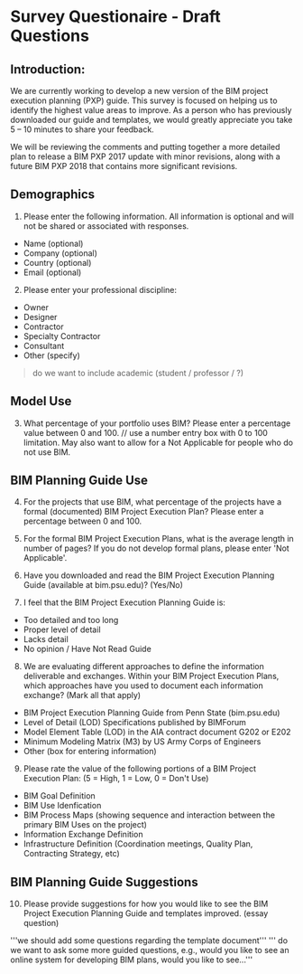 # Survey Questionaire - Draft Questions

## Introduction:
We are currently working to develop a new version of the BIM project execution planning (PXP) guide. This survey is focused on helping us to identify the highest value areas to improve. As a person who has previously downloaded our guide and templates, we would greatly appreciate you take 5 – 10 minutes to share your feedback.

We will be reviewing the comments and putting together a more detailed plan to release a BIM PXP 2017 update with minor revisions, along with a future BIM PXP 2018 that contains more significant revisions.

## Demographics
1. Please enter the following information. All information is optional and will not be shared or associated with responses.
- Name (optional)
- Company (optional)
- Country (optional)
- Email (optional)

2. Please enter your professional discipline:
- Owner
- Designer
- Contractor
- Specialty Contractor
- Consultant
- Other (specify)

>
>do we want to include academic (student / professor / ?)
>

## Model Use
3. What percentage of your portfolio uses BIM? Please enter a percentage value between 0 and 100.
// use a number entry box with 0 to 100 limitation.  May also want to allow for a Not Applicable for people who do not use BIM.

## BIM Planning Guide Use
4. For the projects that use BIM, what percentage of the projects have a formal (documented) BIM Project Execution Plan?
Please enter a percentage between 0 and 100.

5. For the formal BIM Project Execution Plans, what is the average length in number of pages? 
If you do not develop formal plans, please enter 'Not Applicable'.  

6. Have you downloaded and read the BIM Project Execution Planning Guide (available at bim.psu.edu)? (Yes/No)

7. I feel that the BIM Project Execution Planning Guide is: 
- Too detailed and too long 
- Proper level of detail 
- Lacks detail 
- No opinion / Have Not Read Guide

8. We are evaluating different approaches to define the information deliverable and exchanges. Within your BIM Project Execution Plans, which approaches have you used to document each information exchange? (Mark all that apply)
- BIM Project Execution Planning Guide from Penn State (bim.psu.edu)
- Level of Detail (LOD) Specifications published by BIMForum
- Model Element Table (LOD) in the AIA contract document G202 or E202
- Minimum Modeling Matrix (M3) by US Army Corps of Engineers
- Other (box for entering information)

9. Please rate the value of the following portions of a BIM Project Execution Plan:  (5 = High, 1 = Low, 0 = Don't Use)
- BIM Goal Definition
- BIM Use Idenfication
- BIM Process Maps 
   (showing sequence and interaction between the primary BIM Uses on the project)
- Information Exchange Definition
- Infrastructure Definition
   (Coordination meetings, Quality Plan, Contracting Strategy, etc)

## BIM Planning Guide Suggestions

10. Please provide suggestions for how you would like to see the BIM Project Execution Planning Guide and templates improved. (essay question)

'''we should add some questions regarding the template document'''
''' do we want to ask some more guided questions, e.g., would you like to see an online system for developing BIM plans, would you like to see...'''
